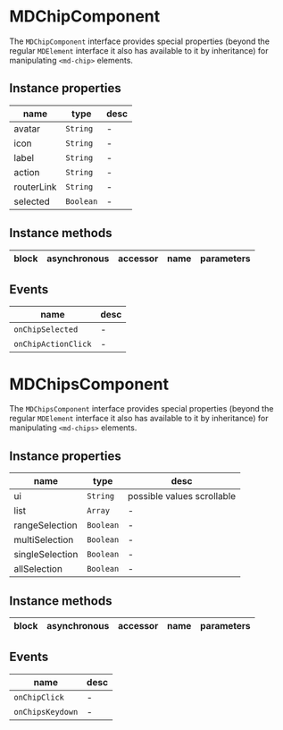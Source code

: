 # MDChipComponent
The `MDChipComponent` interface provides special properties (beyond the regular `MDElement` interface it also has available to it by inheritance) for manipulating `<md-chip>` elements.

## Instance properties

name|type|desc
---|---|---
avatar|`String`|-
icon|`String`|-
label|`String`|-
action|`String`|-
routerLink|`String`|-
selected|`Boolean`|-

## Instance methods

block|asynchronous|accessor|name|parameters
---|---|---|---|---

## Events

name|desc
---|---
`onChipSelected`|-
`onChipActionClick`|-
# MDChipsComponent
The `MDChipsComponent` interface provides special properties (beyond the regular `MDElement` interface it also has available to it by inheritance) for manipulating `<md-chips>` elements.

## Instance properties

name|type|desc
---|---|---
ui|`String`|possible values scrollable
list|`Array`|-
rangeSelection|`Boolean`|-
multiSelection|`Boolean`|-
singleSelection|`Boolean`|-
allSelection|`Boolean`|-

## Instance methods

block|asynchronous|accessor|name|parameters
---|---|---|---|---

## Events

name|desc
---|---
`onChipClick`|-
`onChipsKeydown`|-
